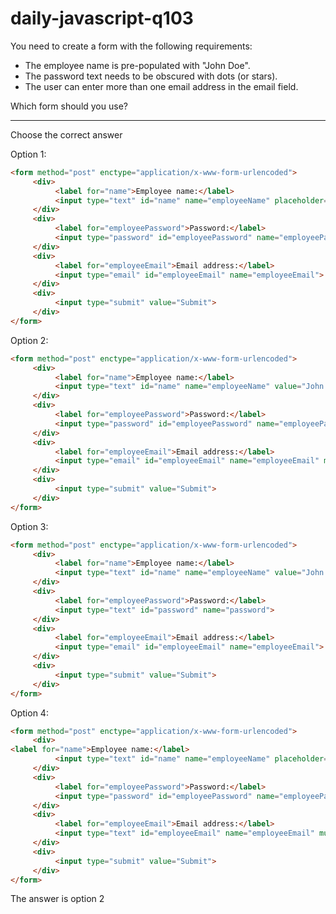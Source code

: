 # daily-javascript-q103

You need to create a form with the following requirements: 

* The employee name is pre-populated with "John Doe". 
* The password text needs to be obscured with dots (or stars). 
* The user can enter more than one email address in the email field. 

Which form should you use?
<hr/>
Choose the correct answer

Option 1:
```html
<form method="post" enctype="application/x-www-form-urlencoded">
     <div>
          <label for="name">Employee name:</label>
          <input type="text" id="name" name="employeeName" placeholder="John Doe">
     </div>
     <div>
          <label for="employeePassword">Password:</label>
          <input type="password" id="employeePassword" name="employeePassword">
     </div>
     <div>
          <label for="employeeEmail">Email address:</label>
          <input type="email" id="employeeEmail" name="employeeEmail">
     </div>
     <div>
          <input type="submit" value="Submit">
     </div>
</form>
```
Option 2:
```html
<form method="post" enctype="application/x-www-form-urlencoded">
     <div>
          <label for="name">Employee name:</label>
          <input type="text" id="name" name="employeeName" value="John Doe">
     </div>
     <div>
          <label for="employeePassword">Password:</label>
          <input type="password" id="employeePassword" name="employeePassword">
     </div>
     <div>
          <label for="employeeEmail">Email address:</label>
          <input type="email" id="employeeEmail" name="employeeEmail" multiple>
     </div>
     <div>
          <input type="submit" value="Submit">
     </div>
</form>
```
Option 3:
```html
<form method="post" enctype="application/x-www-form-urlencoded">
     <div>
          <label for="name">Employee name:</label>
          <input type="text" id="name" name="employeeName" value="John Doe">
     </div>
     <div>
          <label for="employeePassword">Password:</label>
          <input type="text" id="password" name="password">
     </div>
     <div>
          <label for="employeeEmail">Email address:</label>
          <input type="email" id="employeeEmail" name="employeeEmail">
     </div>
     <div>
          <input type="submit" value="Submit">
     </div>
</form>
```
Option 4:
```html
<form method="post" enctype="application/x-www-form-urlencoded">
     <div>
<label for="name">Employee name:</label>
          <input type="text" id="name" name="employeeName" placeholder="John Doe">
     </div>
     <div>
          <label for="employeePassword">Password:</label>
          <input type="password" id="employeePassword" name="employeePassword">
     </div>
     <div>
          <label for="employeeEmail">Email address:</label>
          <input type="text" id="employeeEmail" name="employeeEmail" multiple>
     </div>
     <div>
          <input type="submit" value="Submit">
     </div>
</form>
```


The answer is option 2
